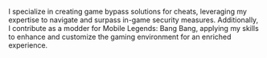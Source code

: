 I specialize in creating game bypass solutions for cheats, leveraging my expertise to navigate and surpass in-game security measures. Additionally, I contribute as a modder for Mobile Legends: Bang Bang, applying my skills to enhance and customize the gaming environment for an enriched experience.

